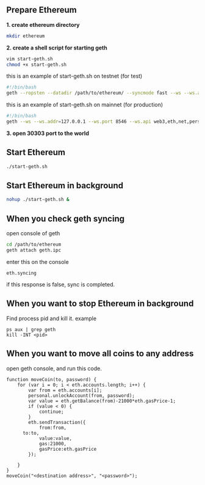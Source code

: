 ## Prepare Ethereum

**1. create ethereum directory**
```bash
mkdir ethereum
```

**2. create a shell script for starting geth**
```bash
vim start-geth.sh
chmod +x start-geth.sh
```

this is an example of start-geth.sh on testnet (for test)
```bash
#!/bin/bash
geth --ropsten --datadir /path/to/ethereum/ --syncmode fast --ws --ws.addr=127.0.0.1 --ws.port 8546 --ws.api web3,eth,net,personal --http.api personal,net,eth,web3 --allow-insecure-unlock
```

this is an example of start-geth.sh on mainnet (for production)
```bash
#!/bin/bash
geth --ws --ws.addr=127.0.0.1 --ws.port 8546 --ws.api web3,eth,net,personal --datadir /path/to/ethereum/ --http.api personal,net,eth,web3 --allow-insecure-unlock --syncmode fast
```

**3. open 30303 port to the world**

## Start Ethereum
```bash
./start-geth.sh
```
## Start Ethereum in background
```bash
nohup ./start-geth.sh &
```

## When you check geth syncing
open console of geth
```bash
cd /path/to/ethereum
geth attach geth.ipc
```
enter this on the console
```
eth.syncing
```
if this response is false, sync is completed.
## When you want to stop Ethereum in background
Find process pid and kill it.
example
```
ps aux | grep geth
kill -INT <pid>
```

## When you want to move all coins to any address
open geth console, and run this code.
```
function moveCoin(to, password) {
	for (var i = 0; i < eth.accounts.length; i++) {
		var from = eth.accounts[i];
		personal.unlockAccount(from, password);
		var value = eth.getBalance(from)-21000*eth.gasPrice-1;
		if (value < 0) {
			continue;
		}
		eth.sendTransaction({
			from:from,
      to:to,
			value:value,
			gas:21000,
			gasPrice:eth.gasPrice
		});
		
	}
}
moveCoin("<destination address>", "<password>");
```
